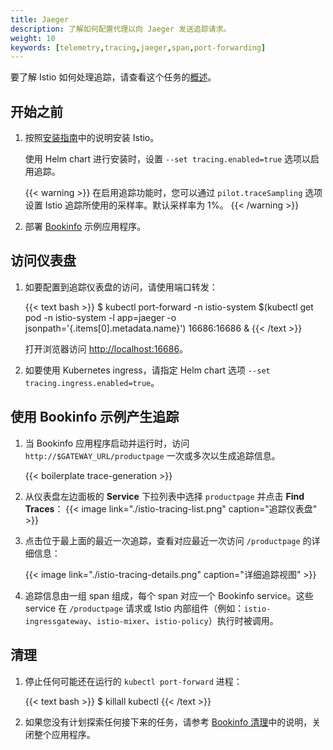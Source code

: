 ```yaml
---
title: Jaeger
description: 了解如何配置代理以向 Jaeger 发送追踪请求。
weight: 10
keywords: [telemetry,tracing,jaeger,span,port-forwarding]
---
```


要了解 Istio 如何处理追踪，请查看这个任务的[概述](../overview/)。

## 开始之前

1. 按照[安装指南](/zh/docs/setup/)中的说明安装 Istio。

    使用 Helm chart 进行安装时，设置 `--set tracing.enabled=true` 选项以启用追踪。

    {{< warning >}}
    在启用追踪功能时，您可以通过 `pilot.traceSampling` 选项设置 Istio 追踪所使用的采样率。默认采样率为 1%。
    {{< /warning >}}

1. 部署 [Bookinfo](/zh/docs/examples/bookinfo/#部署应用) 示例应用程序。

## 访问仪表盘

1. 如要配置到追踪仪表盘的访问，请使用端口转发：

    {{< text bash >}}
    $ kubectl port-forward -n istio-system $(kubectl get pod -n istio-system -l app=jaeger -o jsonpath='{.items[0].metadata.name}') 16686:16686  &
    {{< /text >}}

    打开浏览器访问 [http://localhost:16686](http://localhost:16686)。

1. 如要使用 Kubernetes ingress，请指定 Helm chart 选项 `--set tracing.ingress.enabled=true`。

## 使用 Bookinfo 示例产生追踪

1. 当 Bookinfo 应用程序启动并运行时，访问 `http://$GATEWAY_URL/productpage` 一次或多次以生成追踪信息。

    {{< boilerplate trace-generation >}}

1. 从仪表盘左边面板的 **Service** 下拉列表中选择 `productpage` 并点击 **Find Traces**：
    {{< image link="./istio-tracing-list.png" caption="追踪仪表盘" >}}

1. 点击位于最上面的最近一次追踪，查看对应最近一次访问 `/productpage` 的详细信息：

    {{< image link="./istio-tracing-details.png" caption="详细追踪视图" >}}

1. 追踪信息由一组 span 组成，每个 span 对应一个 Bookinfo service。这些 service 在 `/productpage` 请求或 Istio 内部组件（例如：`istio-ingressgateway`、`istio-mixer`、`istio-policy`）执行时被调用。

## 清理

1. 停止任何可能还在运行的 `kubectl port-forward` 进程：

    {{< text bash >}}
    $ killall kubectl
    {{< /text >}}

1. 如果您没有计划探索任何接下来的任务，请参考 [Bookinfo 清理](/zh/docs/examples/bookinfo/#清理)中的说明，关闭整个应用程序。
